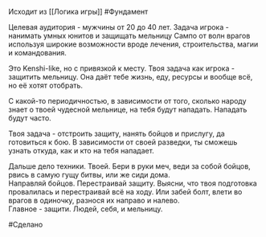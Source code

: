Исходит из [[Логика игры]]
#Фундамент

Целевая аудитория - мужчины от 20 до 40 лет.
Задача игрока - нанимать умных юнитов и защищать мельницу Сампо от волн врагов используя широкие возможности вроде лечения, строительства, магии и командования.

Это Kenshi-like, но с привязкой к месту. Твоя задача как игрока - защитить мельницу. Она даёт тебе жизнь, еду, ресурсы и вообще всё, но её хотят отобрать.  
  
С какой-то периодичностью, в зависимости от того, сколько народу знает о твоей чудесной мельнице, на тебя будут нападать. Нападать будут часто.  
  
Твоя задача - отстроить защиту, нанять бойцов и прислугу, да готовиться к бою. В зависимости от своей разведки, ты сможешь узнать откуда, как и кто на тебя нападает.  
  
Дальше дело техники. Твоей. Бери в руки меч, веди за собой бойцов, рвись в самую гущу битвы, или же сиди дома.  
Направляй бойцов. Перестраивай защиту. Выясни, что твоя подготовка провалилась и перестраивай всё на ходу. Или забей болт, влети во врагов в одиночку, разнося их направо и налево.  
Главное - защити. Людей, себя, и мельницу.

#Сделано 